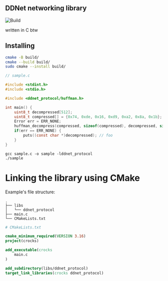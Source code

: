 ## DDNet networking library
![Build](https://github.com/MilkeeyCat/ddnet_protocol/actions/workflows/build.yml/badge.svg)

written in C btw

## Installing

```sh
cmake -B build/
cmake --build build/
sudo cmake --install build/
```

```C
// sample.c

#include <stdint.h>
#include <stdio.h>

#include <ddnet_protocol/huffman.h>

int main() {
	uint8_t decompressed[512];
	uint8_t compressed[] = {0x74, 0xde, 0x16, 0xd9, 0xa2, 0x8a, 0x1b};
	Error err = ERR_NONE;
	huffman_decompress(compressed, sizeof(compressed), decompressed, sizeof(decompressed), &err);
	if(err == ERR_NONE) {
		puts((const char *)decompressed); // foo
	}
}
```

```
gcc sample.c -o sample -lddnet_protocol
./sample
```

# Linking the library using CMake

Example's file structure:
```
.
├── libs
│   └── ddnet_protocol
├── main.c
└── CMakeLists.txt
```
```cmake
# CMakeLists.txt

cmake_minimum_required(VERSION 3.16)
project(crocks)

add_executable(crocks
    main.c
)

add_subdirectory(libs/ddnet_protocol)
target_link_libraries(crocks ddnet_protocol)
```
